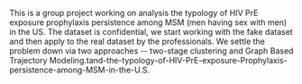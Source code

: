 This is a group project working on analysis the typology of HIV PrE exposure prophylaxis persistence among MSM (men having sex with men) in the US. The dataset is confidential, we start working with the fake dataset and then apply to the real dataset by the professionals. We settle the problem down via two approaches -- two-stage clustering and Graph Based Trajectory Modeling.tand-the-typology-of-HIV-PrE-exposure-Prophylaxis-persistence-among-MSM-in-the-U.S.
